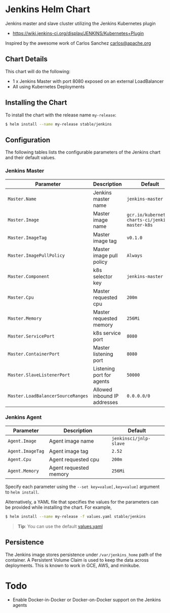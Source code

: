 # Jenkins Helm Chart

Jenkins master and slave cluster utilizing the Jenkins Kubernetes plugin

* https://wiki.jenkins-ci.org/display/JENKINS/Kubernetes+Plugin

Inspired by the awesome work of Carlos Sanchez <carlos@apache.org>

## Chart Details
This chart will do the following:

* 1 x Jenkins Master with port 8080 exposed on an external LoadBalancer
* All using Kubernetes Deployments

## Installing the Chart

To install the chart with the release name `my-release`:

```bash
$ helm install --name my-release stable/jenkins
```

## Configuration

The following tables lists the configurable parameters of the Jenkins chart and their default values.

### Jenkins Master

| Parameter                         | Description                        | Default                                                    |
| -----------------------           | ---------------------------------- | ---------------------------------------------------------- |
| `Master.Name`                     | Jenkins master name                | `jenkins-master`                                           |
| `Master.Image`                    | Master image name                  | `gcr.io/kubernetes-charts-ci/jenkins-master-k8s`           |
| `Master.ImageTag`                 | Master image tag                   | `v0.1.0`                                                   |
| `Master.ImagePullPolicy`          | Master image pull policy           | `Always`                                                   |
| `Master.Component`                | k8s selector key                   | `jenkins-master`                                           |
| `Master.Cpu`                      | Master requested cpu               | `200m`                                                     |
| `Master.Memory`                   | Master requested memory            | `256Mi`                                                    |
| `Master.ServicePort`              | k8s service port                   | `8080`                                                     |
| `Master.ContainerPort`            | Master listening port              | `8080`                                                     |
| `Master.SlaveListenerPort`        | Listening port for agents          | `50000`                                                    |
| `Master.LoadBalancerSourceRanges` | Allowed inbound IP addresses       | `0.0.0.0/0`                                                |

### Jenkins Agent

| Parameter               | Description                        | Default                                                    |
| ----------------------- | ---------------------------------- | ---------------------------------------------------------- |
| `Agent.Image`           | Agent image name                   | `jenkinsci/jnlp-slave`                                     |
| `Agent.ImageTag`        | Agent image tag                    | `2.52`                                                     |
| `Agent.Cpu`             | Agent requested cpu                | `200m`                                                     |
| `Agent.Memory`          | Agent requested memory             | `256Mi`                                                    |

Specify each parameter using the `--set key=value[,key=value]` argument to `helm install`.

Alternatively, a YAML file that specifies the values for the parameters can be provided while installing the chart. For example,

```bash
$ helm install --name my-release -f values.yaml stable/jenkins
```

> **Tip**: You can use the default [values.yaml](values.yaml)

## Persistence

The Jenkins image stores persistence under `/var/jenkins_home` path of the container. A Persistent Volume
Claim is used to keep the data across deployments. This is known to work in GCE, AWS, and minikube.

# Todo
* Enable Docker-in-Docker or Docker-on-Docker support on the Jenkins agents
